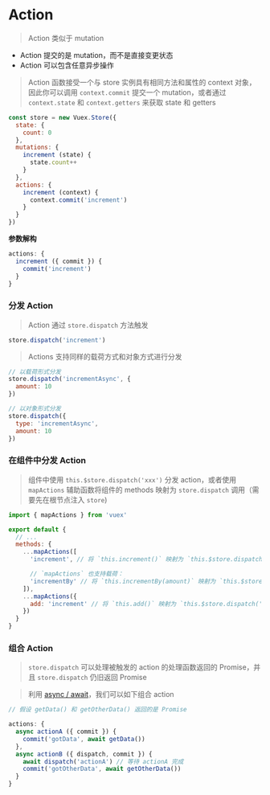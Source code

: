 # Action

> Action 类似于 mutation

+ Action 提交的是 mutation，而不是直接变更状态
+ Action 可以包含任意异步操作

> Action 函数接受一个与 store 实例具有相同方法和属性的 context 对象，因此你可以调用 `context.commit` 提交一个 mutation，或者通过 `context.state` 和 `context.getters` 来获取 state 和 getters

```javascript
const store = new Vuex.Store({
  state: {
    count: 0
  },
  mutations: {
    increment (state) {
      state.count++
    }
  },
  actions: {
    increment (context) {
      context.commit('increment')
    }
  }
})
```

**参数解构**

```javascript
actions: {
  increment ({ commit }) {
    commit('increment')
  }
}
```

### 分发 Action

> Action 通过 `store.dispatch` 方法触发

```js
store.dispatch('increment')
```

> Actions 支持同样的载荷方式和对象方式进行分发

```javascript
// 以载荷形式分发
store.dispatch('incrementAsync', {
  amount: 10
})

// 以对象形式分发
store.dispatch({
  type: 'incrementAsync',
  amount: 10
})
```

### 在组件中分发 Action

> 组件中使用 `this.$store.dispatch('xxx')` 分发 action，或者使用 `mapActions` 辅助函数将组件的 methods 映射为 `store.dispatch` 调用（需要先在根节点注入 `store`)

```javascript
import { mapActions } from 'vuex'

export default {
  // ...
  methods: {
    ...mapActions([
      'increment', // 将 `this.increment()` 映射为 `this.$store.dispatch('increment')`

      // `mapActions` 也支持载荷：
      'incrementBy' // 将 `this.incrementBy(amount)` 映射为 `this.$store.dispatch('incrementBy', amount)`
    ]),
    ...mapActions({
      add: 'increment' // 将 `this.add()` 映射为 `this.$store.dispatch('increment')`
    })
  }
}
```

### 组合 Action

> `store.dispatch` 可以处理被触发的 action 的处理函数返回的 Promise，并且 `store.dispatch` 仍旧返回 Promise

> 利用 [async / await](https://tc39.github.io/ecmascript-asyncawait/)，我们可以如下组合 action

```javascript
// 假设 getData() 和 getOtherData() 返回的是 Promise

actions: {
  async actionA ({ commit }) {
    commit('gotData', await getData())
  },
  async actionB ({ dispatch, commit }) {
    await dispatch('actionA') // 等待 actionA 完成
    commit('gotOtherData', await getOtherData())
  }
}
```

